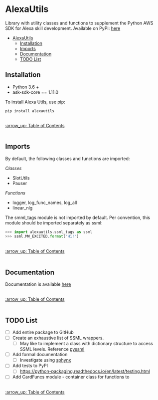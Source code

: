 # AlexaUtils

Library with utility classes and functions to supplement the Python AWS SDK for Alexa skill development. Available on  PyPI: [here](https://pypi.org/project/alexautils/0.0.1/)

- [AlexaUtils](#alexautils)
  - [Installation](#installation)
  - [Imports](#imports)
  - [Documentation](#documentation)
  - [TODO List](#todo-list)


## Installation
- Python 3.6 +
- ask-sdk-core == 1.11.0

To install Alexa Utils, use pip:
```
pip install alexautils
```

<br>
<a href = "#alexautils"> :arrow_up: Table of Contents</a>
<br>
<br>

## Imports
By default, the following classes and functions are imported:


_Classes_
- SlotUtils
- Pauser

_Functions_
- logger, log_func_names, log_all
- linear_nlg

The smml_tags module is not imported by default. 
Per convention, this module should be imported separately as ssml:
```python
>>> import alexautils.ssml_tags as ssml
>>> ssml.MW_EXCITED.format("Hi!")
```

<br>
<a href = "#alexautils"> :arrow_up: Table of Contents</a>
<br>
<br>

## Documentation
Documentation is available [here](https://github.com/jaimiles23/Alexa-Utils/blob/master/Documentation.md)


<br>
<a href = "#alexautils"> :arrow_up: Table of Contents</a>
<br>
<br>

## TODO List

- [ ] Add entire package to GitHub
- [ ] Create an exhaustive list of SSML wrappers. 
  - [ ] May like to implement a class with dictionary structure to access SSML levels. Reference [pyssml](https://github.com/sumsted/pyssml/blob/master/pyssml/PySSML.py)
- [ ] Add formal documentation
  - [ ] Investigate using [sphynx](https://packaging.python.org/tutorials/creating-documentation/)
- [ ] Add tests to PyPI
  - [ ] https://python-packaging.readthedocs.io/en/latest/testing.html
- [ ] Add CardFuncs module - container class for functions to 

<br>
<a href = "#alexautils"> :arrow_up: Table of Contents</a>